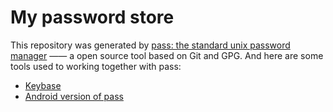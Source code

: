 # My password store
This repository was generated by [pass: the standard unix password manager](http://www.passwordstore.org) —— a open source tool based on Git and GPG. And here are some tools used to working together with pass:

* [Keybase](https://keybase.io/jysperm)
* [Android version of pass](https://github.com/zeapo/Android-Password-Store)
